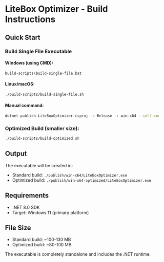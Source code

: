 # LiteBox Optimizer - Build Instructions

## Quick Start

### Build Single File Executable

#### Windows (using CMD):
```batch
build-scripts\build-single-file.bat
```

#### Linux/macOS:
```bash
./build-scripts/build-single-file.sh
```

#### Manual command:
```bash
dotnet publish LiteBoxOptimizer.csproj -c Release -r win-x64 --self-contained true -p:PublishSingleFile=true -p:PublishTrimmed=true -o "./publish/win-x64"
```

### Optimized Build (smaller size):
```bash
./build-scripts/build-optimized.sh
```

## Output

The executable will be created in:
- Standard build: `./publish/win-x64/LiteBoxOptimizer.exe`
- Optimized build: `./publish/win-x64-optimized/LiteBoxOptimizer.exe`

## Requirements

- .NET 8.0 SDK
- Target: Windows 11 (primary platform)

## File Size

- Standard build: ~100-130 MB
- Optimized build: ~80-100 MB

The executable is completely standalone and includes the .NET runtime.
